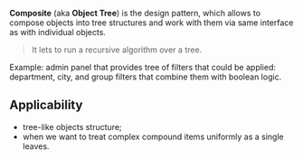 **Composite** (aka **Object Tree**) is the design pattern, which allows to compose objects into tree structures and work with them via same interface as with individual objects.

> It lets to run a recursive algorithm over a tree.

Example: admin panel that provides tree of filters that could be applied: department, city, and group filters that combine them with boolean logic.
## Applicability

- tree-like objects structure;
- when we want to treat complex compound items uniformly as a single leaves.
